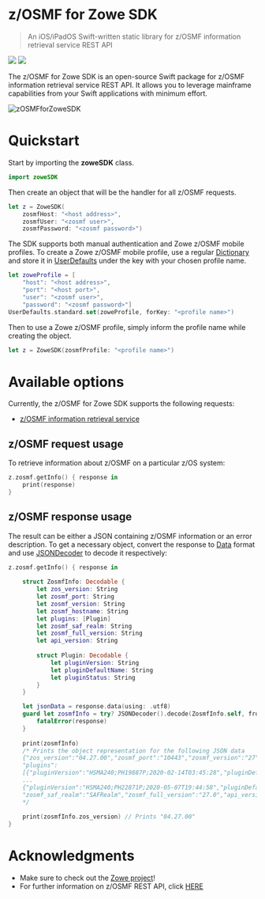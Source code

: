 # z/OSMF for Zowe SDK

> An iOS/iPadOS Swift-written static library for z/OSMF information retrieval service REST API

![](https://img.shields.io/badge/license-EPL--2.0-blue) ![](https://img.shields.io/badge/version-0.1.0-yellow)

The z/OSMF for Zowe SDK is an open-source Swift package for z/OSMF information retrieval service REST API. It allows you to leverage mainframe capabilities from your Swift applications with minimum effort.

![zOSMFforZoweSDK](/../screenshots/Scrshots/zosmf/zOSMFforZoweSDK01.png?raw=true "zOSMFforZoweSDK")

# Quickstart

Start by importing the **zoweSDK** class. 

```swift
import zoweSDK
```

Then create an object that will be the handler for all z/OSMF requests. 

```swift
let z = ZoweSDK(
    zosmfHost: "<host address>", 
    zosmfUser: "<zosmf user>", 
    zosmfPassword: "<zosmf password>")
```

The SDK supports both manual authentication and Zowe z/OSMF mobile profiles. To create a Zowe z/OSMF mobile profile, use a regular <a href="https://developer.apple.com/documentation/swift/dictionary" target="_blank">Dictionary</a> and store it in <a href="https://developer.apple.com/documentation/foundation/userdefaults" target="_blank">UserDefaults</a> under the key with your chosen profile name. 

```swift
let zoweProfile = [
    "host": "<host address>", 
    "port": "<host port>", 
    "user": "<zosmf user>", 
    "password": "<zosmf password>"]
UserDefaults.standard.set(zoweProfile, forKey: "<profile name>")
```

Then to use a Zowe z/OSMF profile, simply inform the profile name while creating the object.

```swift
let z = ZoweSDK(zosmfProfile: "<profile name>")
```

# Available options

Currently, the z/OSMF for Zowe SDK supports the following requests:

* [z/OSMF information retrieval service](#zosmf-request-usage) 

## z/OSMF request usage 

To retrieve information about z/﻿OSMF on a particular z/OS system:

```swift
z.zosmf.getInfo() { response in 
    print(response) 
}
```

## z/OSMF response usage

The result can be either a JSON containing z/OSMF information or an error description. To get a necessary object, convert the response to <a href="https://developer.apple.com/documentation/foundation/data" target="_blank">Data</a> format and use <a href="https://developer.apple.com/documentation/foundation/jsondecoder" target="_blank">JSONDecoder</a> to decode it respectively: 

```swift
z.zosmf.getInfo() { response in 
    
    struct ZosmfInfo: Decodable {
        let zos_version: String
        let zosmf_port: String
        let zosmf_version: String
        let zosmf_hostname: String
        let plugins: [Plugin]
        let zosmf_saf_realm: String
        let zosmf_full_version: String
        let api_version: String
    
        struct Plugin: Decodable {
            let pluginVersion: String
            let pluginDefaultName: String
            let pluginStatus: String
        }
    }

    let jsonData = response.data(using: .utf8)
    guard let zosmfInfo = try? JSONDecoder().decode(ZosmfInfo.self, from: jsonData!) else {
        fatalError(response)
    }
    
    print(zosmfInfo)
    /* Prints the object representation for the following JSON data
    {"zos_version":"04.27.00","zosmf_port":"10443","zosmf_version":"27","zosmf_hostname":"S0W1.DAL-EBIS.IHOST.COM",
    "plugins":
    [{"pluginVersion":"HSMA240;PH19887P;2020-02-14T03:45:28","pluginDefaultName":"z\/OS Operator Consoles","pluginStatus":"ACTIVE"},
    ...
    {"pluginVersion":"HSMA240;PH22871P;2020-05-07T19:44:58","pluginDefaultName":"Cloud Provisioning","pluginStatus":"ACTIVE"}],
    "zosmf_saf_realm":"SAFRealm","zosmf_full_version":"27.0","api_version":"1"}
    */
    
    print(zosmfInfo.zos_version) // Prints "04.27.00"
}
```

# Acknowledgments

* Make sure to check out the [Zowe project](https://github.com/zowe)!
* For further information on z/OSMF REST API, click [HERE](https://www.ibm.com/support/knowledgecenter/SSLTBW_2.1.0/com.ibm.zos.v2r1.izua700/IZUHPINFO_RESTServices.htm)
